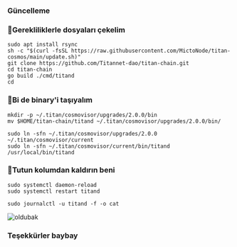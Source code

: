

### Güncelleme

### 🚧Gerekliliklerle dosyaları çekelim

```
sudo apt install rsync
sh -c "$(curl -fsSL https://raw.githubusercontent.com/MictoNode/titan-cosmos/main/update.sh)"
git clone https://github.com/Titannet-dao/titan-chain.git
cd titan-chain
go build ./cmd/titand
cd
```

### 🚧Bi de binary'i taşıyalım
```
mkdir -p ~/.titan/cosmovisor/upgrades/2.0.0/bin
mv $HOME/titan-chain/titand ~/.titan/cosmovisor/upgrades/2.0.0/bin/
```
```
sudo ln -sfn ~/.titan/cosmovisor/upgrades/2.0.0 ~/.titan/cosmovisor/current
sudo ln -sfn ~/.titan/cosmovisor/current/bin/titand /usr/local/bin/titand
```

### 🚧Tutun kolumdan kaldırın beni
```
sudo systemctl daemon-reload
sudo systemctl restart titand
```
```
sudo journalctl -u titand -f -o cat
```
![oldubak](https://github.com/user-attachments/assets/9315d97e-dfff-49c0-8f02-a38bfa24681c)


### Teşekkürler baybay
